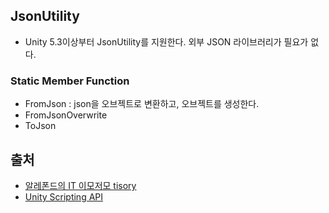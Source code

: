 JsonUtility
----
- Unity 5.3이상부터 JsonUtility를 지원한다. 외부 JSON 라이브러리가 필요가 없다.
### Static Member Function
- FromJson : json을 오브젝트로 변환하고, 오브젝트를 생성한다.
- FromJsonOverwrite
- ToJson

출처
----
- [알레폰드의 IT 이모저모 tisory](https://202psj.tistory.com/1261)
- [Unity Scripting API](https://docs.unity3d.com/kr/2019.4/ScriptReference/JsonUtility.html)
